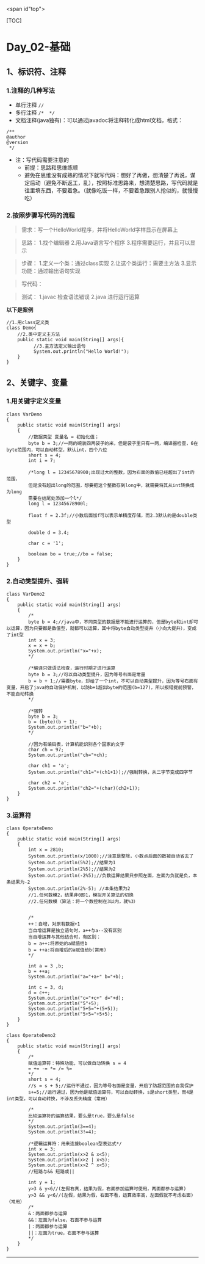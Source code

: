 <span id"top"></span>

[TOC]

# Day_02-基础

## 1、标识符、注释
### 1.注释的几种写法
* 单行注释 `//`
* 多行注释 `/*  */`
* 文档注释(java独有)：可以通过javadoc将注释转化成html文档，格式：
```
/**
@author
@version
 */
```

* 注：写代码需要注意的
	* 前提：思路和思维练顺
	* 避免在思维没有成熟的情况下就写代码：想好了再做，想清楚了再说，谋定后动（避免不断返工，乱），按照标准思路来，想清楚思路，写代码就是往里填东西，不要着急。（就像吃饭一样，不要着急跟别人抢似的，就慢慢吃）

### 2.按照步骤写代码的流程
> 需求：写一个HelloWorld程序，并将HelloWorld字样显示在屏幕上

>  思路：
>  1.找个编辑器
>  2.用Java语言写个程序
>  3.程序需要运行，并且可以显示

>  步骤：
>  1.定义一个类：通过class实现
>  2.让这个类运行：需要主方法
>  3.显示功能：通过输出语句实现

>  写代码：

>  测试：
>  1.javac 检查语法错误
>  2.java 进行运行运算

**以下是案例**
```
//1.用class定义类
class Demo{
    //2.类中定义主方法
    public static void main(String[] args){
          //3.主方法定义输出语句
          System.out.println("Hello World!");
    }
}
```

## 2、关键字、变量
### 1.用关键字定义变量
```
class VarDemo
{
    public static void main(String[] args)
    {
        //数据类型 变量名 = 初始化值；
        byte b = 3;//一两的碗装四两袋子的米，但是袋子里只有一两，编译器检查，6在byte范围内，可以自动转型，默认int，四个八位
        short s = 4;
        int i = 7;

        /*long l = 12345678900;出现过大的整数，因为右面的数值已经超出了int的范围，
        但是没有超出long的范围，想要把这个整数存到long中，就需要将其从int转换成为long
        需要在结尾处添加一个l*/
        long l = 12345678900l;

        float f = 2.3f;//小数后面加f可以表示单精度存储，而2.3默认的是double类型

        double d = 3.4;

        char c = '1';

        boolean bo = true;//bo = false;
    }
}
```

### 2.自动类型提升、强转
```
class VarDemo2
{
    public static void main(String[] args)
    {
        /*
        byte b = 4;//java中，不同类型的数据是不能进行运算的，但是byte和int却可以运算，因为只要都是数值型，就都可以运算，其中将byte自动类型提升（小向大提升），变成了int型
        int x = 3;
        x = x + b;
        System.out.println("x="+x);
        */

        /*编译只做语法检查，运行时期才进行运算
        byte b = 3;//可以自动类型提升，因为等号右面是常量
        b = b + 1;//需要byte，却给了一个int，不可以自动类型提升，因为等号右面有变量，开启了java的自动保护机制，以防b+1超出byte的范围(b=127)，所以报错提前预警，不能自动转换
        */
        
        /*强转
        byte b = 3;
        b = (byte)(b + 1);
        System.out.println("b="+b);
        */

        //因为有编码表，计算机能识别各个国家的文字
        char ch = 97;
        System.out.println("ch="+ch);

        char ch1 = 'a';
        System.out.println("ch1="+(ch1+1));//强制转换，从二字节变成四字节

        char ch2 = 'a';
        System.out.println("ch2="+(char)(ch2+1));
    }
}
```

### 3.运算符

```
class OperateDemo
{
    public static void main(String[] args)
    {
        int x = 2810;
        System.out.println(x/1000);//注意是整除，小数点后面的数被自动省去了
        System.out.println(5%2);//结果为1
        System.out.println(2%5);//结果为2
        System.out.println(-2%5);//负数运算结果只参照左面，左面为负就是负，本条结果为-2
        System.out.println(2%-5); //本条结果为2
        //1.任何数模2，结果非0即1，模拟开关算法的切换
        //2.任何数模（算法：将一个数控制在3以内，就%3）


        /*
        ++：自增，对原有数据+1
        当自增运算是独立语句时，a++与a--没有区别
        当自增运算与其他结合时，有区别：
        b = a++:将原始的a赋值给b
        b = ++a:将自增后的a赋值给b(常用)
        */

        int a = 3 ,b;
        b = ++a;
        System.out.println("a="+a+" b="+b);

        int c = 3, d;
        d = c++;
        System.out.println("c="+c+" d="+d);
        System.out.println("5"+5);        
        System.out.println("5+5="+(5+5));
        System.out.println("5+5="+5+5);
    }
}
```


```
class OperateDemo2
{
    public static void main(String[] args)
    {
        /*
        赋值运算符：特殊功能，可以做自动转换 s = 4
        = += -= *= /= %=
        */
        short s = 4;
        //s = s + 5;//运行不通过，因为等号右面是变量，开启了防超范围的自我保护
        s+=5;//运行通过，因为他是赋值运算符，可以自动转换，s是short类型，而4是int类型，可以自动转换，不涉及丢失精度（常用） 

        /*
        比较运算符的运算结果，要么是true，要么是false
        */
        System.out.println(3==4);
        System.out.println(3!=4);

        /*逻辑运算符：用来连接boolean型表达式*/
        int x = 3;
        System.out.println(x>2 & x<5);
        System.out.println(x>2 | x<5);
        System.out.println(x>2 ^ x<5);
        //短路与&& 短路或||

        int y = 1;
        y>3 & y<6//(左假右真，结果为假，右面参加运算时使用，两面都参与运算)
        y>3 && y<6//(左假，结果为假，右面不看，运算效率高，左面假就不考虑右面)（常用）
        /*
        &：两面都参与运算
        &&：左面为false，右面不参与运算
        |：两面都参与运算
        ||：左面为true，右面不参与运算
        */
    }
}
```

***



































